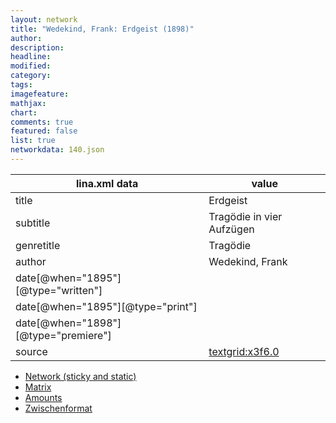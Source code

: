 ```yaml
---
layout: network
title: "Wedekind, Frank: Erdgeist (1898)"
author:
description:
headline:
modified:
category:
tags:
imagefeature: 
mathjax: 
chart: 
comments: true
featured: false
list: true
networkdata: 140.json
---
```

lina.xml data  | value
------------- | -------------
title|Erdgeist
subtitle|Tragödie in vier Aufzügen
genretitle|Tragödie
author|Wedekind, Frank
date[@when="1895"][@type="written"]|
date[@when="1895"][@type="print"]|
date[@when="1898"][@type="premiere"]|
source|[textgrid:x3f6.0](https://textgridlab.org/1.0/tgcrud-public/rest/textgrid:x3f6.0/data)



* [Network (sticky and static)](/network140)
* [Matrix](/matrix140)
* [Amounts](/amount140)
* [Zwischenformat](/lina140 )
